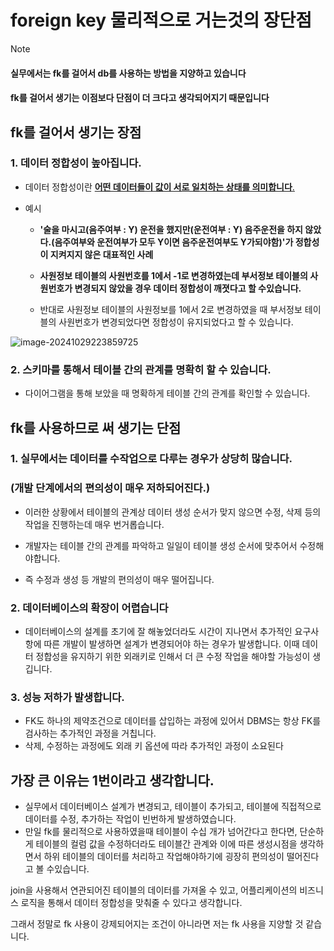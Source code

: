 # foreign key 물리적으로 거는것의 장단점

> [!NOTE]
>
> #### 실무에서는 fk를 걸어서 db를 사용하는 방법을 지양하고 있습니다 
>
> #### fk를 걸어서 생기는 이점보다 단점이 더 크다고 생각되어지기 때문입니다



## fk를 걸어서 생기는 장점

### 1. 데이터 정합성이 높아집니다.

- 데이터 정합성이란 <u>**어떤 데이터들이 값이 서로 일치하는 상태를 의미합니다**.</u>

- 예시

  - **'술을 마시고(음주여부 : Y) 운전을 했지만(운전여부 : Y) 음주운전을 하지 않았다.(음주여부와 운전여부가 모두 Y이면 음주운전여부도 Y가되야함)'가 정합성이 지켜지지 않은 대표적인 사례**

  - **사원정보 테이블의 사원번호를 1에서 -1로 변경하였는데 부서정보 테이블의 사원번호가 변경되지 않았을 경우 데이터 정합성이 깨졋다고 할 수있습니다.**
  - 반대로 사원정보 테이블의 사원정보를 1에서 2로 변경하였을 때 부서정보 테이블의 사원번호가 변경되었다면 정합성이 유지되었다고 할 수 있습니다.

![image-20241029223859725](C:\Users\syste\AppData\Roaming\Typora\typora-user-images\image-20241029223859725.png)

### 2. 스키마를 통해서 테이블 간의 관계를 명확히 할 수 있습니다.

- 다이어그램을 통해 보았을 때 명확하게 테이블 간의 관계를 확인할 수 있습니다.



## fk를 사용하므로 써 생기는 단점

### 1. **실무에서는 데이터를 수작업으로 다루는 경우가 상당히 많습니다.** 

### (개발 단계에서의 편의성이 매우 저하되어진다.)

- 이러한 상황에서 테이블의 관계상 데이터 생성 순서가 맞지 않으면 수정, 삭제 등의 작업을 진행하는데 매우 번거롭습니다.

- 개발자는 테이블 간의 관계를 파악하고 일일이 테이블 생성 순서에 맞추어서 수정해야합니다.

- 즉 수정과 생성 등 개발의 편의성이 매우 떨어집니다.

  

### 2. **데이터베이스의 확장이 어렵습니다**

- 데이터베이스의 설계를 초기에 잘 해놓었더라도 시간이 지나면서 추가적인 요구사항에 따른 개발이 발생하면 설계가 변경되어야 하는 경우가 발생합니다. 이때 데이터 정합성을 유지하기 위한 외래키로 인해서 더 큰 수정 작업을 해야할 가능성이 생깁니다.

### 3. 성능 저하가 발생합니다.

- FK도 하나의 제약조건으로 데이터를 삽입하는 과정에 있어서 DBMS는 항상 FK를 검사하는 추가적인 과정을 거칩니다.
- 삭제, 수정하는 과정에도 외래 키 옵션에 따라 추가적인 과정이 소요된다



## 가장 큰 이유는 1번이라고 생각합니다.

- 실무에서 데이터베이스 설계가 변경되고, 테이블이 추가되고, 테이블에 직접적으로 데이터를 수정, 추가하는 작업이 빈번하게 발생하였습니다. 
- 만일 fk를 물리적으로 사용하였을때 테이블이 수십 개가 넘어간다고 한다면, 단순하게 테이블의 컬럼 값을 수정하더라도 테이블간 관계와 이에 따른 생성시점을 생각하면서 하위 테이블의 데이터를 처리하고 작업해야하기에 굉장히 편의성이 떨어진다고 볼 수있습니다.

join을 사용해서 연관되어진 테이블의 데이터를 가져올 수 있고, 어플리케이션의 비즈니스 로직을 통해서 데이터 정합성을 맞춰줄 수 있다고 생각합니다.

그래서 정말로 fk 사용이 강제되어지는 조건이 아니라면 저는 fk 사용을 지양할 것 같습니다.

